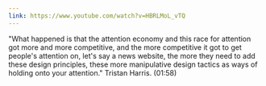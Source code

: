 ```yaml
---
link: https://www.youtube.com/watch?v=HBRLMoL_vTQ
---
```

"What happened is that the attention economy and this race for attention got more and more competitive, and the more competitive it got to get people's attention on, let's say a news website, the more they need to add these design principles, these more manipulative design tactics as ways of holding onto your attention." Tristan Harris. (01:58)